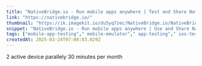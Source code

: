 ```yaml
---
title: "NativeBridge.io - Run mobile apps anywhere | Test and Share Native Apps Instantly | No Setup Required"
link: "https://nativebridge.io/"
thumbnail: "https://ik.imagekit.io/du5yq7zec/NativeBridge.io/NativeBridgeLogo.png?updatedAt=1738238244907"
snippet: "NativeBridge.io - Run mobile apps anywhere | Use and Share Native Apps | No Setup Required "
tags: ["mobile-app-testing"," mobile-emulator"," app-testing"," ios-testing"," android-emulator"," qa"," testing"]
createdAt: 2025-03-24T07:08:03.029Z
---
```

2 active device parallely
30 minutes per month
